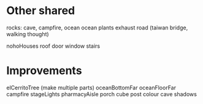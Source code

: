 # Other shared
rocks: cave, campfire, ocean
ocean plants
exhaust
road (taiwan bridge, walking thought)

nohoHouses
roof
door
window
stairs

# Improvements
elCerritoTree (make multiple parts)
oceanBottomFar
oceanFloorFar
campfire
stageLights
pharmacyAisle
porch cube post colour
cave shadows